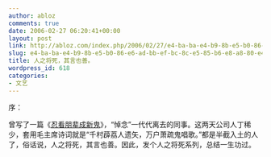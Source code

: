 ```yaml
---
author: abloz
comments: true
date: 2006-02-27 06:20:41+00:00
layout: post
link: http://abloz.com/index.php/2006/02/27/e4-ba-ba-e4-b9-8b-e5-b0-86-e6-ad-bb-ef-bc-8c-e5-85-b6-e8-a8-80-e4-b9-9f-e5-96-84-e3-80-82/
slug: e4-ba-ba-e4-b9-8b-e5-b0-86-e6-ad-bb-ef-bc-8c-e5-85-b6-e8-a8-80-e4-b9-9f-e5-96-84-e3-80-82
title: 人之将死，其言也善。
wordpress_id: 618
categories:
- 文艺
---
```


序：




曾写了一篇《[忍看朋辈成新鬼](http://spaces.msn.com/ablozhou/blog/cns!476CF61110E06082!261.entry)》，“悼念”一代代离去的同事。这两天公司人丁稀少，套用毛主席诗词就是“千村薜荔人遗矢，万户萧疏鬼唱歌。”都是半截入土的人了，俗话说，人之将死，其言也善。因此，发个人之将死系列，总结一生功过。
